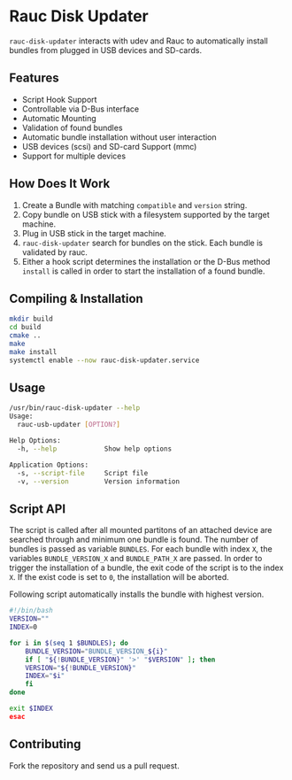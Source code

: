 Rauc Disk Updater
================

`rauc-disk-updater` interacts with udev and Rauc to automatically install
bundles from plugged in USB devices and SD-cards.

Features
--------

* Script Hook Support
* Controllable via D-Bus interface
* Automatic Mounting
* Validation of found bundles
* Automatic bundle installation without user interaction
* USB devices (scsi) and SD-card Support (mmc)
* Support for multiple devices

How Does It Work
----------------

1. Create a Bundle with matching `compatible` and `version` string. 
2. Copy bundle on USB stick with a filesystem supported by the target machine.
3. Plug in USB stick in the target machine.
4. `rauc-disk-updater` search for bundles on the stick. Each bundle is validated
   by rauc. 
5. Either a hook script determines the installation or the D-Bus method
   `install` is called in order to start the installation of a found bundle.


Compiling & Installation
------------------------

```bash
mkdir build
cd build
cmake .. 
make
make install
systemctl enable --now rauc-disk-updater.service
```


Usage
-----

```bash
/usr/bin/rauc-disk-updater --help
Usage:
  rauc-usb-updater [OPTION?] 

Help Options:
  -h, --help            Show help options

Application Options:
  -s, --script-file     Script file
  -v, --version         Version information
```


Script API
----------

The script is called after all mounted partitons of an attached device are
searched through and minimum one bundle is found. The number of bundles is
passed as variable `BUNDLES`. For each bundle with index `X`, the variables
`BUNDLE_VERSION_X` and `BUNDLE_PATH_X` are passed. In order to trigger the
installation of a bundle, the exit code of the script is to the index `X`. If
the exist code is set to `0`, the installation will be aborted.

Following script automatically installs the bundle with highest version.

```bash
#!/bin/bash
VERSION=""
INDEX=0

for i in $(seq 1 $BUNDLES); do
    BUNDLE_VERSION="BUNDLE_VERSION_${i}"
    if [ "${!BUNDLE_VERSION}" '>' "$VERSION" ]; then
	VERSION="${!BUNDLE_VERSION}"
	INDEX="$i"
    fi
done

exit $INDEX
esac
```


Contributing
------------

Fork the repository and send us a pull request.
